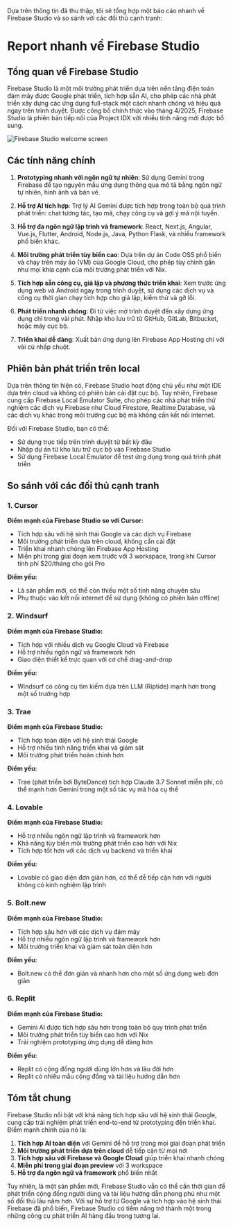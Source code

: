 Dựa trên thông tin đã thu thập, tôi sẽ tổng hợp một báo cáo nhanh về Firebase Studio và so sánh với các đối thủ cạnh tranh:

# Report nhanh về Firebase Studio

## Tổng quan về Firebase Studio

Firebase Studio là một môi trường phát triển dựa trên nền tảng điện toán đám mây được Google phát triển, tích hợp sẵn AI, cho phép các nhà phát triển xây dựng các ứng dụng full-stack một cách nhanh chóng và hiệu quả ngay trên trình duyệt. Được công bố chính thức vào tháng 4/2025, Firebase Studio là phiên bản tiếp nối của Project IDX với nhiều tính năng mới được bổ sung.

![Firebase Studio welcome screen](https://rstr.in/google/firebase-studio/WNjL77pmCVI)

## Các tính năng chính

1. **Prototyping nhanh với ngôn ngữ tự nhiên**: Sử dụng Gemini trong Firebase để tạo nguyên mẫu ứng dụng thông qua mô tả bằng ngôn ngữ tự nhiên, hình ảnh và bản vẽ.

2. **Hỗ trợ AI tích hợp**: Trợ lý AI Gemini được tích hợp trong toàn bộ quá trình phát triển: chat tương tác, tạo mã, chạy công cụ và gợi ý mã nội tuyến.

3. **Hỗ trợ đa ngôn ngữ lập trình và framework**: React, Next.js, Angular, Vue.js, Flutter, Android, Node.js, Java, Python Flask, và nhiều framework phổ biến khác.

4. **Môi trường phát triển tùy biến cao**: Dựa trên dự án Code OSS phổ biến và chạy trên máy ảo (VM) của Google Cloud, cho phép tùy chỉnh gần như mọi khía cạnh của môi trường phát triển với Nix.

5. **Tích hợp sẵn công cụ, giả lập và phương thức triển khai**: Xem trước ứng dụng web và Android ngay trong trình duyệt, sử dụng các dịch vụ và công cụ thời gian chạy tích hợp cho giả lập, kiểm thử và gỡ lỗi.

6. **Phát triển nhanh chóng**: Đi từ việc mở trình duyệt đến xây dựng ứng dụng chỉ trong vài phút. Nhập kho lưu trữ từ GitHub, GitLab, Bitbucket, hoặc máy cục bộ.

7. **Triển khai dễ dàng**: Xuất bản ứng dụng lên Firebase App Hosting chỉ với vài cú nhấp chuột.

## Phiên bản phát triển trên local

Dựa trên thông tin hiện có, Firebase Studio hoạt động chủ yếu như một IDE dựa trên cloud và không có phiên bản cài đặt cục bộ. Tuy nhiên, Firebase cung cấp Firebase Local Emulator Suite, cho phép các nhà phát triển thử nghiệm các dịch vụ Firebase như Cloud Firestore, Realtime Database, và các dịch vụ khác trong môi trường cục bộ mà không cần kết nối internet.

Đối với Firebase Studio, bạn có thể:
- Sử dụng trực tiếp trên trình duyệt từ bất kỳ đâu
- Nhập dự án từ kho lưu trữ cục bộ vào Firebase Studio
- Sử dụng Firebase Local Emulator để test ứng dụng trong quá trình phát triển

## So sánh với các đối thủ cạnh tranh

### 1. Cursor

**Điểm mạnh của Firebase Studio so với Cursor:**
- Tích hợp sâu với hệ sinh thái Google và các dịch vụ Firebase
- Môi trường phát triển dựa trên cloud, không cần cài đặt
- Triển khai nhanh chóng lên Firebase App Hosting
- Miễn phí trong giai đoạn xem trước với 3 workspace, trong khi Cursor tính phí $20/tháng cho gói Pro

**Điểm yếu:**
- Là sản phẩm mới, có thể còn thiếu một số tính năng chuyên sâu
- Phụ thuộc vào kết nối internet để sử dụng (không có phiên bản offline)

### 2. Windsurf

**Điểm mạnh của Firebase Studio:**
- Tích hợp với nhiều dịch vụ Google Cloud và Firebase 
- Hỗ trợ nhiều ngôn ngữ và framework hơn
- Giao diện thiết kế trực quan với cơ chế drag-and-drop

**Điểm yếu:**
- Windsurf có công cụ tìm kiếm dựa trên LLM (Riptide) mạnh hơn trong một số trường hợp

### 3. Trae

**Điểm mạnh của Firebase Studio:**
- Tích hợp toàn diện với hệ sinh thái Google
- Hỗ trợ nhiều tính năng triển khai và giám sát
- Môi trường phát triển hoàn chỉnh hơn

**Điểm yếu:**
- Trae (phát triển bởi ByteDance) tích hợp Claude 3.7 Sonnet miễn phí, có thể mạnh hơn Gemini trong một số tác vụ mã hóa cụ thể

### 4. Lovable

**Điểm mạnh của Firebase Studio:**
- Hỗ trợ nhiều ngôn ngữ lập trình và framework hơn
- Khả năng tùy biến môi trường phát triển cao hơn với Nix
- Tích hợp tốt hơn với các dịch vụ backend và triển khai

**Điểm yếu:**
- Lovable có giao diện đơn giản hơn, có thể dễ tiếp cận hơn với người không có kinh nghiệm lập trình

### 5. Bolt.new

**Điểm mạnh của Firebase Studio:**
- Tích hợp sâu hơn với các dịch vụ đám mây
- Hỗ trợ nhiều ngôn ngữ lập trình và framework hơn
- Môi trường triển khai và giám sát toàn diện hơn

**Điểm yếu:**
- Bolt.new có thể đơn giản và nhanh hơn cho một số ứng dụng web đơn giản

### 6. Replit

**Điểm mạnh của Firebase Studio:**
- Gemini AI được tích hợp sâu hơn trong toàn bộ quy trình phát triển
- Môi trường phát triển tùy biến cao hơn với Nix
- Trải nghiệm prototyping ứng dụng dễ dàng hơn

**Điểm yếu:**
- Replit có cộng đồng người dùng lớn hơn và lâu đời hơn
- Replit có nhiều mẫu cộng đồng và tài liệu hướng dẫn hơn

## Tóm tắt chung

Firebase Studio nổi bật với khả năng tích hợp sâu với hệ sinh thái Google, cung cấp trải nghiệm phát triển end-to-end từ prototyping đến triển khai. Điểm mạnh chính của nó là:

1. **Tích hợp AI toàn diện** với Gemini để hỗ trợ trong mọi giai đoạn phát triển
2. **Môi trường phát triển dựa trên cloud** dễ tiếp cận từ mọi nơi
3. **Tích hợp sâu với Firebase và Google Cloud** giúp triển khai nhanh chóng
4. **Miễn phí trong giai đoạn preview** với 3 workspace
5. **Hỗ trợ đa ngôn ngữ và framework** phổ biến nhất

Tuy nhiên, là một sản phẩm mới, Firebase Studio vẫn có thể cần thời gian để phát triển cộng đồng người dùng và tài liệu hướng dẫn phong phú như một số đối thủ lâu năm hơn. Với sự hỗ trợ từ Google và tích hợp vào hệ sinh thái Firebase đã phổ biến, Firebase Studio có tiềm năng trở thành một trong những công cụ phát triển AI hàng đầu trong tương lai.